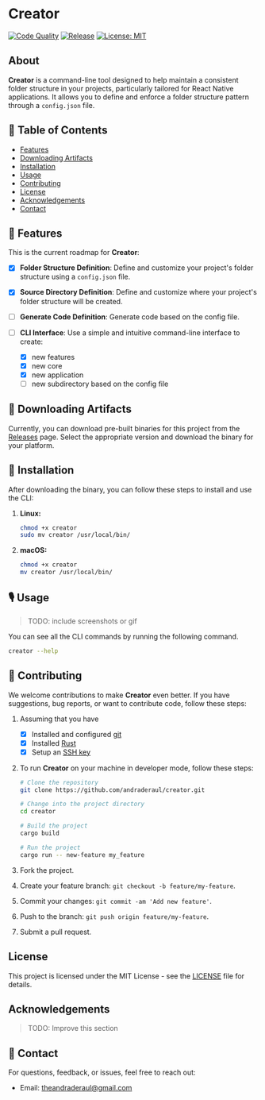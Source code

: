 # Creator

[![Code Quality](https://github.com/andraderaul/creator/actions/workflows/quality.yml/badge.svg)](https://github.com/andraderaul/creator/actions/workflows/quality.yml) [![Release](https://github.com/andraderaul/creator/actions/workflows/release.yml/badge.svg)](https://github.com/andraderaul/creator/actions/workflows/release.yml) [![License: MIT](https://img.shields.io/badge/License-MIT-blue.svg)](https://opensource.org/licenses/MIT)

## About

**Creator** is a command-line tool designed to help maintain a consistent folder structure in your projects, particularly tailored for React Native applications. It allows you to define and enforce a folder structure pattern through a `config.json` file.

## 📝 Table of Contents

- [Features](#🚧-features)
- [Downloading Artifacts](#🧱-downloading-artifacts)
- [Installation](#🚚-installation)
- [Usage](#🎙️-usage)
- [Contributing](#contributing)
- [License](#license)
- [Acknowledgements](#acknowledgements)
- [Contact](#📇-contact)

## 🚧 Features

This is the current roadmap for **Creator**:

- [x] **Folder Structure Definition**: Define and customize your project's folder structure using a `config.json` file.

- [x] **Source Directory Definition**: Define and customize where your project's folder structure will be created.

- [ ] **Generate Code Definition**: Generate code based on the config file.

- [ ] **CLI Interface**: Use a simple and intuitive command-line interface to create:
  - [x] new features
  - [x] new core
  - [x] new application
  - [ ] new subdirectory based on the config file

## 🧱 Downloading Artifacts

Currently, you can download pre-built binaries for this project from the [Releases](https://github.com/andraderaul/creator/actions/workflows/release.yml) page. Select the appropriate version and download the binary for your platform.

## 🚚 Installation

After downloading the binary, you can follow these steps to install and use the CLI:

1. **Linux:**

   ```bash
   chmod +x creator
   sudo mv creator /usr/local/bin/
   ```

2. **macOS:**
   ```bash
   chmod +x creator
   mv creator /usr/local/bin/
   ```

## 🎙️ Usage

> TODO: include screenshots or gif

You can see all the CLI commands by running the following command.

```bash
creator --help
```

## 👯 Contributing

We welcome contributions to make **Creator** even better. If you have suggestions, bug reports, or want to contribute code, follow these steps:

1. Assuming that you have

   - [x] Installed and configured [git](https://git-scm.com/downloads)
   - [x] Installed [Rust](https://www.rust-lang.org/tools/install)
   - [x] Setup an [SSH key](https://support.atlassian.com/bitbucket-cloud/docs/set-up-an-ssh-key/)

2. To run **Creator** on your machine in developer mode, follow these steps:

   ```bash
   # Clone the repository
   git clone https://github.com/andraderaul/creator.git

   # Change into the project directory
   cd creator

   # Build the project
   cargo build

   # Run the project
   cargo run -- new-feature my_feature
   ```

3. Fork the project.
4. Create your feature branch: `git checkout -b feature/my-feature`.
5. Commit your changes: `git commit -am 'Add new feature'`.
6. Push to the branch: `git push origin feature/my-feature`.
7. Submit a pull request.

## License

This project is licensed under the MIT License - see the [LICENSE](LICENSE) file for details.

## Acknowledgements

<!--If your project was inspired by others, or if you used external libraries, tools, or resources, acknowledge them here.-->

> TODO: Improve this section

## 📇 Contact

For questions, feedback, or issues, feel free to reach out:

- Email: theandraderaul@gmail.com
